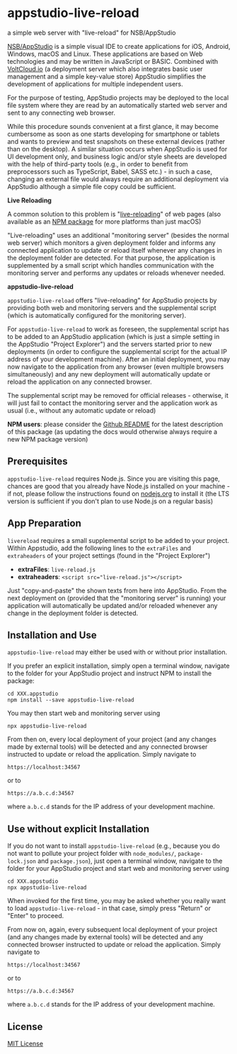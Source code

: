 # appstudio-live-reload #

a simple web server with "live-reload" for NSB/AppStudio

[NSB/AppStudio](https://www.nsbasic.com/) is a simple visual IDE to create applications for iOS, Android, Windows, macOS and Linux. These applications are based on Web technologies and may be written in JavaScript or BASIC. Combined with [VoltCloud.io](https://voltcloud.io/) (a deployment server which also integrates basic user management and a simple key-value store) AppStudio simplifies the development of applications for multiple independent users.

For the purpose of testing, AppStudio projects may be deployed to the local file system where they are read by an automatically started web server and sent to any connecting web browser.

While this procedure sounds convenient at a first glance, it may become cumbersome as soon as one starts developing for smartphone or tablets and wants to preview and test snapshots on these external devices (rather than on the desktop). A similar situation occurs when AppStudio is used for UI development only, and business logic and/or style sheets are developed with the help of third-party tools (e.g., in order to benefit from preprocessors such as TypeScript, Babel, SASS etc.) - in such a case, changing an external file would always  require an additional deployment via AppStudio although a simple file copy could be sufficient.

**Live Reloading**

A common solution to this problem is "[live-reloading](http://livereload.com/)" of web pages (also available as an [NPM package](https://www.npmjs.com/package/livereload) for more platforms than just macOS)

"Live-reloading" uses an additional "monitoring server" (besides the normal web server) which monitors a given deployment folder and informs any connected application to update or reload itself whenever any changes in the deployment folder are detected. For that purpose, the application is supplemented by a small script which handles communication with the monitoring server and performs any updates or reloads whenever needed.

**appstudio-live-reload**

`appstudio-live-reload` offers "live-reloading" for AppStudio projects by providing both web and monitoring servers and the supplemental script (which is automatically configured for the monitoring server).

For `appstudio-live-reload` to work as foreseen, the supplemental script has to be added to an AppStudio application (which is just a simple setting in the AppStudio "Project Explorer") and the servers started prior to new deployments (in order to configure the supplemental script for the actual IP address of your development machine). After an initial deployment, you may now navigate to the application from any browser (even multiple browsers simultaneously) and any new deployment will automatically update or reload the application on any connected browser.

The supplemental script may be removed for official releases - otherwise, it will just fail to contact the monitoring server and the application work as usual (i.e., without any automatic update or reload)

**NPM users**: please consider the [Github README](https://github.com/rozek/appstudio-live-reload/blob/main/README.md) for the latest description of this package (as updating the docs would otherwise always require a new NPM package version)

## Prerequisites ##

`appstudio-live-reload` requires Node.js. Since you are visiting this page, chances are good that you already have Node.js installed on your machine - if not, please follow the instructions found on [nodejs.org](https://nodejs.org/) to install it (the LTS version is sufficient if you don't plan to use Node.js on a regular basis)

## App Preparation ##

`livereload` requires a small supplemental script to be added to your project. Within Appstudio, add the following lines to the `extraFiles` and `extraheaders` of your project settings (found in the "Project Explorer")

* **extraFiles**: `live-reload.js`
* **extraheaders**: `<script src="live-reload.js"></script>`

Just "copy-and-paste" the shown texts from here into AppStudio. From the next deployment on (provided that the "monitoring server" is running) your application will automatically be updated and/or reloaded whenever any change in the deployment folder is detected.

## Installation and Use ##

`appstudio-live-reload` may either be used with or without prior installation.

If you prefer an explicit installation, simply open a terminal window, navigate to the folder for your AppStudio project and instruct NPM to install the package:

```
cd XXX.appstudio
npm install --save appstudio-live-reload
```

You may then start web and monitoring server using

```
npx appstudio-live-reload
```

From then on, every local deployment of your project (and any changes made by external tools) will be detected and any connected browser instructed to update or reload the application. Simply navigate to

```
https://localhost:34567
```

or to

```
https://a.b.c.d:34567
```

where `a.b.c.d` stands for the IP address of your development machine.

## Use without explicit Installation

If you do not want to install `appstudio-live-reload` (e.g., because you do not want to pollute your project folder with `node_modules/`, `package-lock.json` and `package.json`), just open a terminal window, navigate to the folder for your AppStudio project and start web and monitoring server using

```
cd XXX.appstudio
npx appstudio-live-reload
```

When invoked for the first time, you may be asked whether you really want to load `appstudio-live-reload` - in that case, simply press "Return" or "Enter" to proceed.

From now on, again, every subsequent local deployment of your project (and any changes made by external tools) will be detected and any connected browser instructed to update or reload the application. Simply navigate to

```
https://localhost:34567
```

or to

```
https://a.b.c.d:34567
```

where `a.b.c.d` stands for the IP address of your development machine.

## License ##

[MIT License](LICENSE.md)
